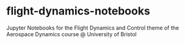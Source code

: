 # flight-dynamics-notebooks
Jupyter Notebooks for the Flight Dynamics and Control theme of the Aerospace Dynamics course @ University of Bristol
